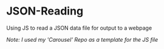 # JSON-Reading
Using JS to read a JSON data file for output to a webpage


*Note: I used my 'Carousel' Repo as a template for the JS file*